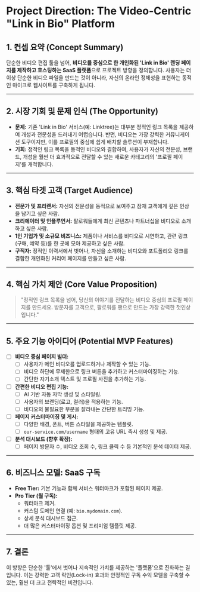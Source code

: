 # Project Direction: The Video-Centric "Link in Bio" Platform

## 1. 컨셉 요약 (Concept Summary)

단순한 비디오 편집 툴을 넘어, **비디오를 중심으로 한 개인화된 'Link in Bio' 랜딩 페이지를 제작하고 호스팅하는 SaaS 플랫폼**으로 프로젝트 방향을 정의합니다. 사용자는 더 이상 단순한 비디오 파일을 만드는 것이 아니라, 자신의 온라인 정체성을 표현하는 동적인 마이크로 웹사이트를 구축하게 됩니다.

---

## 2. 시장 기회 및 문제 인식 (The Opportunity)

- **문제:** 기존 'Link in Bio' 서비스(예: Linktree)는 대부분 정적인 링크 목록을 제공하여 개성과 전문성을 드러내기 어렵습니다. 반면, 비디오는 가장 강력한 커뮤니케이션 도구이지만, 이를 프로필의 중심에 쉽게 배치할 솔루션이 부재합니다.
- **기회:** 정적인 링크 목록을 동적인 비디오와 결합하여, 사용자가 자신의 전문성, 브랜드, 개성을 훨씬 더 효과적으로 전달할 수 있는 새로운 카테고리의 '프로필 페이지'를 개척합니다.

---

## 3. 핵심 타겟 고객 (Target Audience)

- **전문가 및 프리랜서:** 자신의 전문성을 동적으로 보여주고 잠재 고객에게 깊은 인상을 남기고 싶은 사람.
- **크리에이터 및 인플루언서:** 팔로워들에게 최신 콘텐츠나 파트너십을 비디오로 소개하고 싶은 사람.
- **1인 기업가 및 소규모 비즈니스:** 제품이나 서비스를 비디오로 시연하고, 관련 링크(구매, 예약 등)를 한 곳에 모아 제공하고 싶은 사람.
- **구직자:** 정적인 이력서에서 벗어나, 자신을 소개하는 비디오와 포트폴리오 링크를 결합한 개인화된 커리어 페이지를 만들고 싶은 사람.

---

## 4. 핵심 가치 제안 (Core Value Proposition)

> "정적인 링크 목록을 넘어, 당신의 이야기를 전달하는 비디오 중심의 프로필 페이지를 만드세요. 방문자를 고객으로, 팔로워를 팬으로 만드는 가장 강력한 첫인상입니다."

---

## 5. 주요 기능 아이디어 (Potential MVP Features)

- [ ] **비디오 중심 페이지 빌더:**
    - [ ] 사용자가 메인 비디오를 업로드하거나 제작할 수 있는 기능.
    - [ ] 비디오 하단에 무제한으로 링크 버튼을 추가하고 커스터마이징하는 기능.
    - [ ] 간단한 자기소개 텍스트 및 프로필 사진을 추가하는 기능.
- [ ] **간편한 비디오 편집 기능:**
    - [ ] AI 기반 자동 자막 생성 및 스타일링.
    - [ ] 사용자의 브랜딩(로고, 컬러)을 적용하는 기능.
    - [ ] 비디오의 불필요한 부분을 잘라내는 간단한 트리밍 기능.
- [ ] **페이지 커스터마이징 및 게시:**
    - [ ] 다양한 배경, 폰트, 버튼 스타일을 제공하는 템플릿.
    - [ ] `our-service.com/username` 형태의 고유 URL 즉시 생성 및 제공.
- [ ] **분석 대시보드 (향후 확장):**
    - [ ] 페이지 방문자 수, 비디오 조회 수, 링크 클릭 수 등 기본적인 분석 데이터 제공.

---

## 6. 비즈니스 모델: SaaS 구독

- **Free Tier:** 기본 기능과 함께 서비스 워터마크가 포함된 페이지 제공.
- **Pro Tier (월 구독):**
    - 워터마크 제거.
    - 커스텀 도메인 연결 (예: `bio.mydomain.com`).
    - 상세 분석 대시보드 접근.
    - 더 많은 커스터마이징 옵션 및 프리미엄 템플릿 제공.

---

## 7. 결론

이 방향은 단순한 '툴'에서 벗어나 지속적인 가치를 제공하는 '플랫폼'으로 진화하는 길입니다. 이는 강력한 고객 락인(Lock-in) 효과와 안정적인 구독 수익 모델을 구축할 수 있는, 훨씬 더 크고 전략적인 비전입니다.

